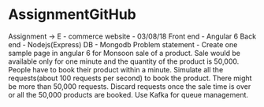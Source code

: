 # AssignmentGitHub
Assignment -> E - commerce website - 03/08/18
Front end - Angular 6
Back end - Nodejs(Express)
DB - Mongodb
Problem statement - Create one sample page in angular 6 for Monsoon sale of a product. Sale would be available only for one minute and the quantity of the product is 50,000. People have to book their product within a minute. Simulate all the requests(about 100 requests per second) to book the product. There might be more than 50,000 requests. Discard requests once the sale time is over or all the 50,000 products are booked. Use Kafka for queue management.  
